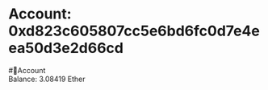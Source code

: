 
Account: 0xd823c605807cc5e6bd6fc0d7e4eea50d3e2d66cd
===================================================
  
#📜Account  
Balance: 3.08419 Ether